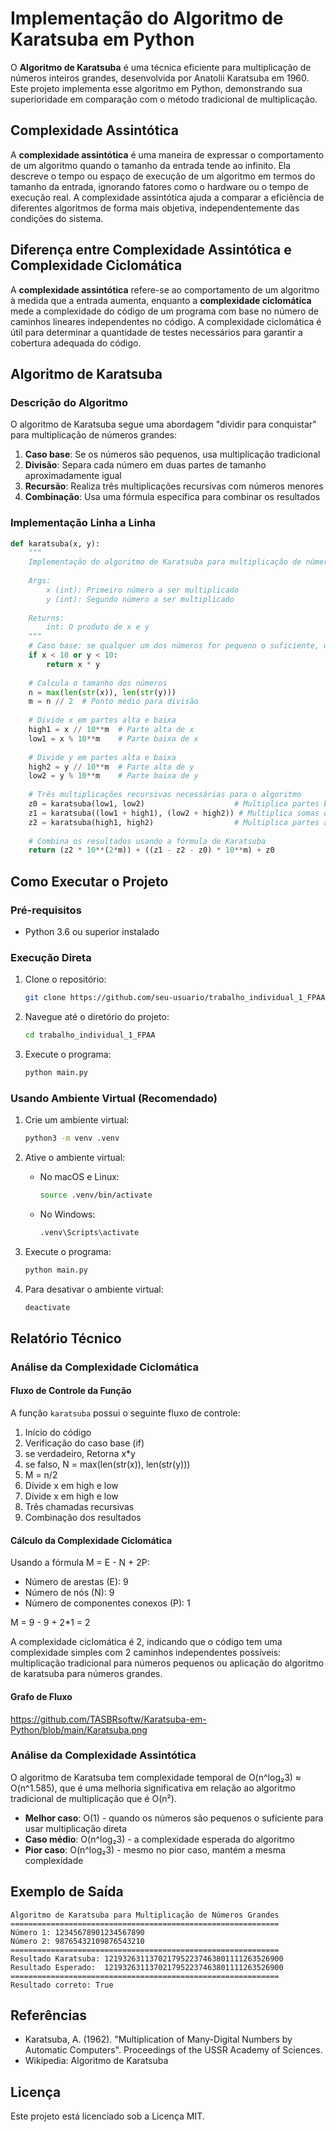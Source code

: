 # Implementação do Algoritmo de Karatsuba em Python

O **Algoritmo de Karatsuba** é uma técnica eficiente para multiplicação de números inteiros grandes, desenvolvida por Anatolii Karatsuba em 1960. Este projeto implementa esse algoritmo em Python, demonstrando sua superioridade em comparação com o método tradicional de multiplicação.

## Complexidade Assintótica

A **complexidade assintótica** é uma maneira de expressar o comportamento de um algoritmo quando o tamanho da entrada tende ao infinito. Ela descreve o tempo ou espaço de execução de um algoritmo em termos do tamanho da entrada, ignorando fatores como o hardware ou o tempo de execução real. A complexidade assintótica ajuda a comparar a eficiência de diferentes algoritmos de forma mais objetiva, independentemente das condições do sistema.

## Diferença entre Complexidade Assintótica e Complexidade Ciclomática

A **complexidade assintótica** refere-se ao comportamento de um algoritmo à medida que a entrada aumenta, enquanto a **complexidade ciclomática** mede a complexidade do código de um programa com base no número de caminhos lineares independentes no código. A complexidade ciclomática é útil para determinar a quantidade de testes necessários para garantir a cobertura adequada do código.

## Algoritmo de Karatsuba

### Descrição do Algoritmo

O algoritmo de Karatsuba segue uma abordagem "dividir para conquistar" para multiplicação de números grandes:

1. **Caso base**: Se os números são pequenos, usa multiplicação tradicional
2. **Divisão**: Separa cada número em duas partes de tamanho aproximadamente igual
3. **Recursão**: Realiza três multiplicações recursivas com números menores
4. **Combinação**: Usa uma fórmula específica para combinar os resultados

### Implementação Linha a Linha

```python
def karatsuba(x, y):
    """
    Implementação do algoritmo de Karatsuba para multiplicação de números inteiros grandes.
    
    Args:
        x (int): Primeiro número a ser multiplicado
        y (int): Segundo número a ser multiplicado
    
    Returns:
        int: O produto de x e y
    """
    # Caso base: se qualquer um dos números for pequeno o suficiente, use multiplicação tradicional
    if x < 10 or y < 10:
        return x * y
    
    # Calcula o tamanho dos números
    n = max(len(str(x)), len(str(y)))
    m = n // 2  # Ponto médio para divisão
    
    # Divide x em partes alta e baixa
    high1 = x // 10**m  # Parte alta de x
    low1 = x % 10**m    # Parte baixa de x
    
    # Divide y em partes alta e baixa
    high2 = y // 10**m  # Parte alta de y
    low2 = y % 10**m    # Parte baixa de y
    
    # Três multiplicações recursivas necessárias para o algoritmo
    z0 = karatsuba(low1, low2)                    # Multiplica partes baixas
    z1 = karatsuba((low1 + high1), (low2 + high2)) # Multiplica somas das partes
    z2 = karatsuba(high1, high2)                  # Multiplica partes altas
    
    # Combina os resultados usando a fórmula de Karatsuba
    return (z2 * 10**(2*m)) + ((z1 - z2 - z0) * 10**m) + z0
```

## Como Executar o Projeto

### Pré-requisitos
- Python 3.6 ou superior instalado

### Execução Direta
1. Clone o repositório:
   ```bash
   git clone https://github.com/seu-usuario/trabalho_individual_1_FPAA.git
   ```

2. Navegue até o diretório do projeto:
   ```bash
   cd trabalho_individual_1_FPAA
   ```

3. Execute o programa:
   ```bash
   python main.py
   ```

### Usando Ambiente Virtual (Recomendado)

1. Crie um ambiente virtual:
   ```bash
   python3 -m venv .venv
   ```

2. Ative o ambiente virtual:
   - No macOS e Linux:
     ```bash
     source .venv/bin/activate
     ```
   - No Windows:
     ```bash
     .venv\Scripts\activate
     ```

3. Execute o programa:
   ```bash
   python main.py
   ```

4. Para desativar o ambiente virtual:
   ```bash
   deactivate
   ```

## Relatório Técnico

### Análise da Complexidade Ciclomática

#### Fluxo de Controle da Função
A função `karatsuba` possui o seguinte fluxo de controle:
1. Início do código
2. Verificação do caso base (if)
3. se verdadeiro, Retorna x*y 
4. se falso, N = max(len(str(x)), len(str(y)))
5. M = n/2
6. Divide x em high e low
7. Divide x em high e low
8. Três chamadas recursivas
9. Combinação dos resultados

#### Cálculo da Complexidade Ciclomática
Usando a fórmula M = E - N + 2P:
- Número de arestas (E): 9
- Número de nós (N): 9
- Número de componentes conexos (P): 1

M = 9 - 9 + 2*1 = 2

A complexidade ciclomática é 2, indicando que o código tem uma complexidade simples com 2 caminhos independentes possíveis: multiplicação tradicional para números pequenos ou aplicação do algoritmo de karatsuba para números grandes.

#### Grafo de Fluxo
https://github.com/TASBRsoftw/Karatsuba-em-Python/blob/main/Karatsuba.png

### Análise da Complexidade Assintótica
O algoritmo de Karatsuba tem complexidade temporal de O(n^log₂3) ≈ O(n^1.585), que é uma melhoria significativa em relação ao algoritmo tradicional de multiplicação que é O(n²).

- **Melhor caso**: O(1) - quando os números são pequenos o suficiente para usar multiplicação direta
- **Caso médio**: O(n^log₂3) - a complexidade esperada do algoritmo
- **Pior caso**: O(n^log₂3) - mesmo no pior caso, mantém a mesma complexidade


## Exemplo de Saída

```
Algoritmo de Karatsuba para Multiplicação de Números Grandes
============================================================
Número 1: 12345678901234567890
Número 2: 98765432109876543210
============================================================
Resultado Karatsuba: 1219326311370217952237463801111263526900
Resultado Esperado:  1219326311370217952237463801111263526900
============================================================
Resultado correto: True
```

## Referências
- Karatsuba, A. (1962). "Multiplication of Many-Digital Numbers by Automatic Computers". Proceedings of the USSR Academy of Sciences.
- Wikipedia: Algoritmo de Karatsuba

## Licença
Este projeto está licenciado sob a Licença MIT.
